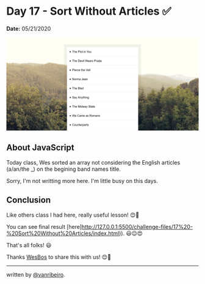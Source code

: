 # Day 17 - Sort Without Articles ✅

**Date:** 05/21/2020

![Sort Without Articles](./../../images/challenges/17-sort-without-articles.png)


## About JavaScript

Today class, Wes sorted an array not considering the English articles (a/an/the _) on the begining band names title.

Sorry, I'm not writting more here. I'm little busy on this days.

## Conclusion

Like others class I had here, really useful lesson! 😊💖

You can see final result [here]http://127.0.0.1:5500/challenge-files/17%20-%20Sort%20Without%20Articles/index.html)). 😃😉😍

That's all folks! 😃

Thanks [WesBos](https://github.com/wesbos) to share this with us! 😊💖

---

written by [@vanribeiro](https://github.com/vanribeiro).